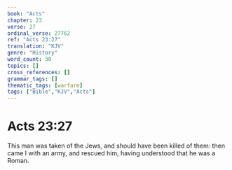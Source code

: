 ```yaml
---
book: "Acts"
chapter: 23
verse: 27
ordinal_verse: 27762
ref: "Acts 23:27"
translation: "KJV"
genre: "History"
word_count: 30
topics: []
cross_references: []
grammar_tags: []
thematic_tags: [warfare]
tags: ["Bible","KJV","Acts"]
---
```


# Acts 23:27

This man was taken of the Jews, and should have been killed of them: then came I with an army, and rescued him, having understood that he was a Roman.

